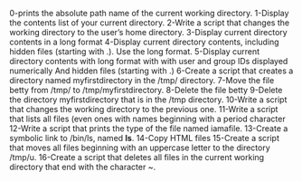 0-prints the absolute path name of the current working directory.
1-Display the contents list of your current directory.
2-Write a script that changes the working directory to the user’s home directory.
3-Display current directory contents in a long format
4-Display current directory contents, including hidden files (starting with .). Use the long format.
5-Display current directory contents with long format with with user and group IDs displayed numerically And hidden files (starting with .)
6-Create a script that creates a directory named myfirstdirectory in the /tmp/ directory.
7-Move the file betty from /tmp/ to /tmp/myfirstdirectory.
8-Delete the file betty
9-Delete the directory myfirstdirectory that is in the /tmp directory.
10-Write a script that changes the working directory to the previous one.
11-Write a script that lists all files (even ones with names beginning with a period character
12-Write a script that prints the type of the file named iamafile.
13-Create a symbolic link to /bin/ls, named __ls__.
14-Copy HTML files
15-Create a script that moves all files beginning with an uppercase letter to the directory /tmp/u.
16-Create a script that deletes all files in the current working directory that end with the character ~.
